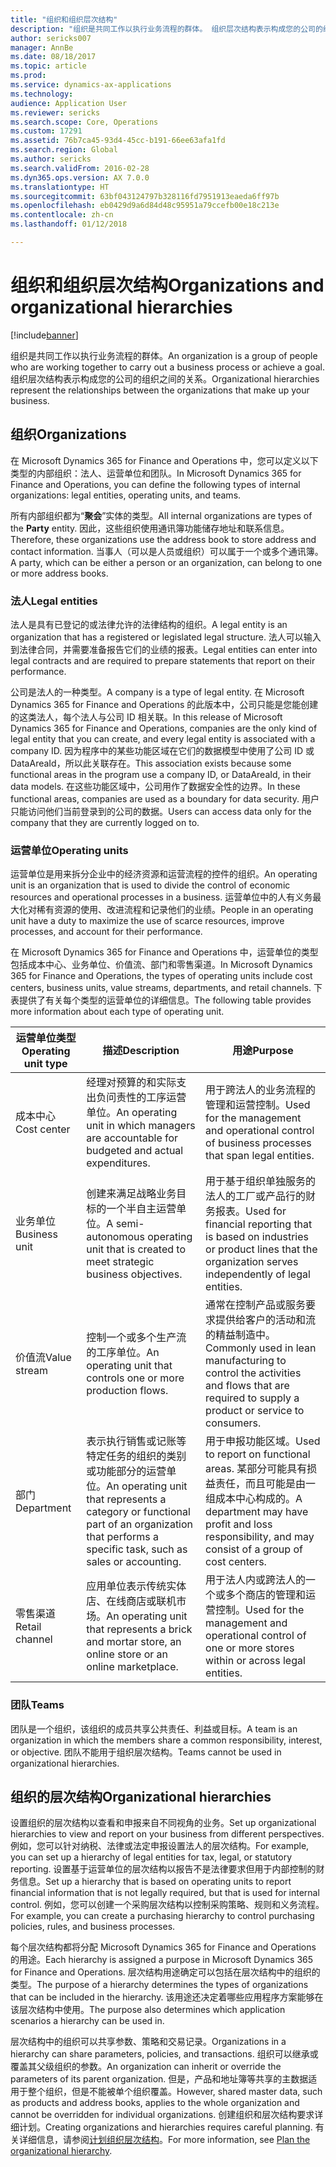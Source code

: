 ```yaml
---
title: "组织和组织层次结构"
description: "组织是共同工作以执行业务流程的群体。 组织层次结构表示构成您的公司的组织之间的关系。"
author: sericks007
manager: AnnBe
ms.date: 08/18/2017
ms.topic: article
ms.prod: 
ms.service: dynamics-ax-applications
ms.technology: 
audience: Application User
ms.reviewer: sericks
ms.search.scope: Core, Operations
ms.custom: 17291
ms.assetid: 76b7ca45-93d4-45cc-b191-66ee63afa1fd
ms.search.region: Global
ms.author: sericks
ms.search.validFrom: 2016-02-28
ms.dyn365.ops.version: AX 7.0.0
ms.translationtype: HT
ms.sourcegitcommit: 63bf043124797b328116fd7951913eaeda6ff97b
ms.openlocfilehash: eb0429d9a6d84d48c95951a79ccefb00e18c213e
ms.contentlocale: zh-cn
ms.lasthandoff: 01/12/2018

---
```


# <a name="organizations-and-organizational-hierarchies"></a><span data-ttu-id="36bec-104">组织和组织层次结构</span><span class="sxs-lookup"><span data-stu-id="36bec-104">Organizations and organizational hierarchies</span></span>

[!include[banner](../includes/banner.md)]


<span data-ttu-id="36bec-105">组织是共同工作以执行业务流程的群体。</span><span class="sxs-lookup"><span data-stu-id="36bec-105">An organization is a group of people who are working together to carry out a business process or achieve a goal.</span></span> <span data-ttu-id="36bec-106">组织层次结构表示构成您的公司的组织之间的关系。</span><span class="sxs-lookup"><span data-stu-id="36bec-106">Organizational hierarchies represent the relationships between the organizations that make up your business.</span></span>

<a name="organizations"></a><span data-ttu-id="36bec-107">组织</span><span class="sxs-lookup"><span data-stu-id="36bec-107">Organizations</span></span>
-------------

<span data-ttu-id="36bec-108">在 Microsoft Dynamics 365 for Finance and Operations 中，您可以定义以下类型的内部组织：法人、运营单位和团队。</span><span class="sxs-lookup"><span data-stu-id="36bec-108">In Microsoft Dynamics 365 for Finance and Operations, you can define the following types of internal organizations: legal entities, operating units, and teams.</span></span>

<span data-ttu-id="36bec-109">所有内部组织都为“**聚会**”实体的类型。</span><span class="sxs-lookup"><span data-stu-id="36bec-109">All internal organizations are types of the **Party** entity.</span></span> <span data-ttu-id="36bec-110">因此，这些组织使用通讯簿功能储存地址和联系信息。</span><span class="sxs-lookup"><span data-stu-id="36bec-110">Therefore, these organizations use the address book to store address and contact information.</span></span> <span data-ttu-id="36bec-111">当事人（可以是人员或组织）可以属于一个或多个通讯簿。</span><span class="sxs-lookup"><span data-stu-id="36bec-111">A party, which can be either a person or an organization, can belong to one or more address books.</span></span>
### <a name="legal-entities"></a><span data-ttu-id="36bec-112">法人</span><span class="sxs-lookup"><span data-stu-id="36bec-112">Legal entities</span></span>

<span data-ttu-id="36bec-113">法人是具有已登记的或法律允许的法律结构的组织。</span><span class="sxs-lookup"><span data-stu-id="36bec-113">A legal entity is an organization that has a registered or legislated legal structure.</span></span> <span data-ttu-id="36bec-114">法人可以输入到法律合同，并需要准备报告它们的业绩的报表。</span><span class="sxs-lookup"><span data-stu-id="36bec-114">Legal entities can enter into legal contracts and are required to prepare statements that report on their performance.</span></span> 

<span data-ttu-id="36bec-115">公司是法人的一种类型。</span><span class="sxs-lookup"><span data-stu-id="36bec-115">A company is a type of legal entity.</span></span> <span data-ttu-id="36bec-116">在 Microsoft Dynamics 365 for Finance and Operations 的此版本中，公司只能是您能创建的这类法人，每个法人与公司 ID 相关联。</span><span class="sxs-lookup"><span data-stu-id="36bec-116">In this release of Microsoft Dynamics 365 for Finance and Operations, companies are the only kind of legal entity that you can create, and every legal entity is associated with a company ID.</span></span> <span data-ttu-id="36bec-117">因为程序中的某些功能区域在它们的数据模型中使用了公司 ID 或 DataAreaId，所以此关联存在。</span><span class="sxs-lookup"><span data-stu-id="36bec-117">This association exists because some functional areas in the program use a company ID, or DataAreaId, in their data models.</span></span> <span data-ttu-id="36bec-118">在这些功能区域中，公司用作了数据安全性的边界。</span><span class="sxs-lookup"><span data-stu-id="36bec-118">In these functional areas, companies are used as a boundary for data security.</span></span> <span data-ttu-id="36bec-119">用户只能访问他们当前登录到的公司的数据。</span><span class="sxs-lookup"><span data-stu-id="36bec-119">Users can access data only for the company that they are currently logged on to.</span></span>

### <a name="operating-units"></a><span data-ttu-id="36bec-120">运营单位</span><span class="sxs-lookup"><span data-stu-id="36bec-120">Operating units</span></span>

<span data-ttu-id="36bec-121">运营单位是用来拆分企业中的经济资源和运营流程的控件的组织。</span><span class="sxs-lookup"><span data-stu-id="36bec-121">An operating unit is an organization that is used to divide the control of economic resources and operational processes in a business.</span></span> <span data-ttu-id="36bec-122">运营单位中的人有义务最大化对稀有资源的使用、改进流程和记录他们的业绩。</span><span class="sxs-lookup"><span data-stu-id="36bec-122">People in an operating unit have a duty to maximize the use of scarce resources, improve processes, and account for their performance.</span></span> 

<span data-ttu-id="36bec-123">在 Microsoft Dynamics 365 for Finance and Operations 中，运营单位的类型包括成本中心、业务单位、价值流、部门和零售渠道。</span><span class="sxs-lookup"><span data-stu-id="36bec-123">In Microsoft Dynamics 365 for Finance and Operations, the types of operating units include cost centers, business units, value streams, departments, and retail channels.</span></span> <span data-ttu-id="36bec-124">下表提供了有关每个类型的运营单位的详细信息。</span><span class="sxs-lookup"><span data-stu-id="36bec-124">The following table provides more information about each type of operating unit.</span></span>

| <span data-ttu-id="36bec-125">运营单位类型</span><span class="sxs-lookup"><span data-stu-id="36bec-125">Operating unit type</span></span> | <span data-ttu-id="36bec-126">描述</span><span class="sxs-lookup"><span data-stu-id="36bec-126">Description</span></span>         | <span data-ttu-id="36bec-127">用途</span><span class="sxs-lookup"><span data-stu-id="36bec-127">Purpose</span></span>      |
|---------------------|---------------------|--------------|
| <span data-ttu-id="36bec-128">成本中心</span><span class="sxs-lookup"><span data-stu-id="36bec-128">Cost center</span></span>         | <span data-ttu-id="36bec-129">经理对预算的和实际支出负问责性的工序运营单位。</span><span class="sxs-lookup"><span data-stu-id="36bec-129">An operating unit in which managers are accountable for budgeted and actual expenditures.</span></span>                                                      | <span data-ttu-id="36bec-130">用于跨法人的业务流程的管理和运营控制。</span><span class="sxs-lookup"><span data-stu-id="36bec-130">Used for the management and operational control of business processes that span legal entities.</span></span>                                         |
| <span data-ttu-id="36bec-131">业务单位</span><span class="sxs-lookup"><span data-stu-id="36bec-131">Business unit</span></span>       | <span data-ttu-id="36bec-132">创建来满足战略业务目标的一个半自主运营单位。</span><span class="sxs-lookup"><span data-stu-id="36bec-132">A semi-autonomous operating unit that is created to meet strategic business objectives.</span></span>                                                        | <span data-ttu-id="36bec-133">用于基于组织单独服务的法人的工厂或产品行的财务报表。</span><span class="sxs-lookup"><span data-stu-id="36bec-133">Used for financial reporting that is based on industries or product lines that the organization serves independently of legal entities.</span></span> |
| <span data-ttu-id="36bec-134">价值流</span><span class="sxs-lookup"><span data-stu-id="36bec-134">Value stream</span></span>        | <span data-ttu-id="36bec-135">控制一个或多个生产流的工序单位。</span><span class="sxs-lookup"><span data-stu-id="36bec-135">An operating unit that controls one or more production flows.</span></span>                                                                                  | <span data-ttu-id="36bec-136">通常在控制产品或服务要求提供给客户的活动和流的精益制造中。</span><span class="sxs-lookup"><span data-stu-id="36bec-136">Commonly used in lean manufacturing to control the activities and flows that are required to supply a product or service to consumers.</span></span>  |
| <span data-ttu-id="36bec-137">部门</span><span class="sxs-lookup"><span data-stu-id="36bec-137">Department</span></span>          | <span data-ttu-id="36bec-138">表示执行销售或记账等特定任务的组织的类别或功能部分的运营单位。</span><span class="sxs-lookup"><span data-stu-id="36bec-138">An operating unit that represents a category or functional part of an organization that performs a specific task, such as sales or accounting.</span></span> | <span data-ttu-id="36bec-139">用于申报功能区域。</span><span class="sxs-lookup"><span data-stu-id="36bec-139">Used to report on functional areas.</span></span> <span data-ttu-id="36bec-140">某部分可能具有损益责任，而且可能是由一组成本中心构成的。</span><span class="sxs-lookup"><span data-stu-id="36bec-140">A department may have profit and loss responsibility, and may consist of a group of cost centers.</span></span>   |
| <span data-ttu-id="36bec-141">零售渠道</span><span class="sxs-lookup"><span data-stu-id="36bec-141">Retail channel</span></span>      | <span data-ttu-id="36bec-142">应用单位表示传统实体店、在线商店或联机市场。</span><span class="sxs-lookup"><span data-stu-id="36bec-142">An operating unit that represents a brick and mortar store, an online store or an online marketplace.</span></span>                                          | <span data-ttu-id="36bec-143">用于法人内或跨法人的一个或多个商店的管理和运营控制。</span><span class="sxs-lookup"><span data-stu-id="36bec-143">Used for the management and operational control of one or more stores within or across legal entities.</span></span>                                  |

### <a name="teams"></a><span data-ttu-id="36bec-144">团队</span><span class="sxs-lookup"><span data-stu-id="36bec-144">Teams</span></span>

<span data-ttu-id="36bec-145">团队是一个组织，该组织的成员共享公共责任、利益或目标。</span><span class="sxs-lookup"><span data-stu-id="36bec-145">A team is an organization in which the members share a common responsibility, interest, or objective.</span></span> <span data-ttu-id="36bec-146">团队不能用于组织层次结构。</span><span class="sxs-lookup"><span data-stu-id="36bec-146">Teams cannot be used in organizational hierarchies.</span></span>

<a name="organizational-hierarchies"></a><span data-ttu-id="36bec-147">组织的层次结构</span><span class="sxs-lookup"><span data-stu-id="36bec-147">Organizational hierarchies</span></span>
--------------------------

<span data-ttu-id="36bec-148">设置组织的层次结构以查看和申报来自不同视角的业务。</span><span class="sxs-lookup"><span data-stu-id="36bec-148">Set up organizational hierarchies to view and report on your business from different perspectives.</span></span> <span data-ttu-id="36bec-149">例如，您可以针对纳税、法律或法定申报设置法人的层次结构。</span><span class="sxs-lookup"><span data-stu-id="36bec-149">For example, you can set up a hierarchy of legal entities for tax, legal, or statutory reporting.</span></span> <span data-ttu-id="36bec-150">设置基于运营单位的层次结构以报告不是法律要求但用于内部控制的财务信息。</span><span class="sxs-lookup"><span data-stu-id="36bec-150">Set up a hierarchy that is based on operating units to report financial information that is not legally required, but that is used for internal control.</span></span> <span data-ttu-id="36bec-151">例如，您可以创建一个采购层次结构以控制采购策略、规则和义务流程。</span><span class="sxs-lookup"><span data-stu-id="36bec-151">For example, you can create a purchasing hierarchy to control purchasing policies, rules, and business processes.</span></span> 

<span data-ttu-id="36bec-152">每个层次结构都将分配 Microsoft Dynamics 365 for Finance and Operations 的用途。</span><span class="sxs-lookup"><span data-stu-id="36bec-152">Each hierarchy is assigned a purpose in Microsoft Dynamics 365 for Finance and Operations.</span></span> <span data-ttu-id="36bec-153">层次结构用途确定可以包括在层次结构中的组织的类型。</span><span class="sxs-lookup"><span data-stu-id="36bec-153">The purpose of a hierarchy determines the types of organizations that can be included in the hierarchy.</span></span> <span data-ttu-id="36bec-154">该用途还决定着哪些应用程序方案能够在该层次结构中使用。</span><span class="sxs-lookup"><span data-stu-id="36bec-154">The purpose also determines which application scenarios a hierarchy can be used in.</span></span> 

<span data-ttu-id="36bec-155">层次结构中的组织可以共享参数、策略和交易记录。</span><span class="sxs-lookup"><span data-stu-id="36bec-155">Organizations in a hierarchy can share parameters, policies, and transactions.</span></span> <span data-ttu-id="36bec-156">组织可以继承或覆盖其父级组织的参数。</span><span class="sxs-lookup"><span data-stu-id="36bec-156">An organization can inherit or override the parameters of its parent organization.</span></span> <span data-ttu-id="36bec-157">但是，产品和地址簿等共享的主数据适用于整个组织，但是不能被单个组织覆盖。</span><span class="sxs-lookup"><span data-stu-id="36bec-157">However, shared master data, such as products and address books, applies to the whole organization and cannot be overridden for individual organizations.</span></span> <span data-ttu-id="36bec-158">创建组织和层次结构要求详细计划。</span><span class="sxs-lookup"><span data-stu-id="36bec-158">Creating organizations and hierarchies requires careful planning.</span></span> <span data-ttu-id="36bec-159">有关详细信息，请参阅[计划组织层次结构](plan-organizational-hierarchy.md)。</span><span class="sxs-lookup"><span data-stu-id="36bec-159">For more information, see [Plan the organizational hierarchy](plan-organizational-hierarchy.md).</span></span>






